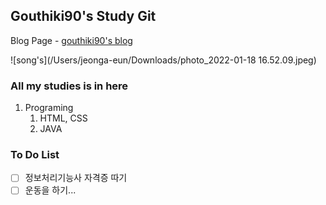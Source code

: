 ## Gouthiki90's Study Git

Blog Page - [gouthiki90's blog](https://blog.naver.com/jke2358)



![song's](/Users/jeonga-eun/Downloads/photo_2022-01-18 16.52.09.jpeg)



### All my studies is in here

1. Programing
   1. HTML, CSS
   2. JAVA



### To Do List

- [ ] 정보처리기능사 자격증 따기
- [ ] 운동을 하기...